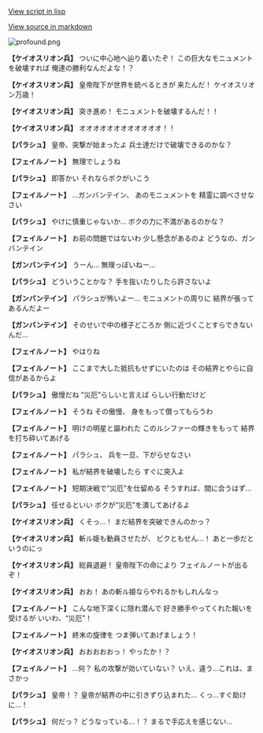 [View script in lisp](../scripts/101102010.txt)

[View source in markdown](101102010.md)

![profound.png](../images/backgrounds/profound.png)

**【ケイオスリオン兵】**
ついに中心地へ辿り着いたぞ！
この巨大なモニュメントを破壊すれば
俺達の勝利なんだよな！？

**【ケイオスリオン兵】**
皇帝陛下が世界を統べるときが
来たんだ！
ケイオスリオン万歳！

**【ケイオスリオン兵】**
突き進め！
モニュメントを破壊するんだ！！

**【ケイオスリオン兵】**
オオオオオオオオオオオオ！！

**【パラシュ】**
皇帝、突撃が始まったよ
兵士達だけで破壊できるのかな？

**【フェイルノート】**
無理でしょうね

**【パラシュ】**
即答かい
それならボクがいこう

**【フェイルノート】**
…ガンバンテイン、
あのモニュメントを
精霊に調べさせなさい

**【パラシュ】**
やけに慎重じゃないか…
ボクの力に不満があるのかな？

**【フェイルノート】**
お前の問題ではないわ
少し懸念があるのよ
どうなの、ガンバンテイン

**【ガンバンテイン】**
うーん…
無理っぽいねー…

**【パラシュ】**
どういうことかな？
手を抜いたりしたら許さないよ

**【ガンバンテイン】**
パラシュが怖いよー…
モニュメントの周りに
結界が張ってあるんだよー

**【ガンバンテイン】**
そのせいで中の様子どころか
側に近づくことすらできないんだ…

**【フェイルノート】**
やはりね

**【フェイルノート】**
ここまで大した抵抗もせずにいたのは
その結界とやらに自信があるからよ

**【パラシュ】**
傲慢だね
“災厄”らしいと言えば
らしい行動だけど

**【フェイルノート】**
そうね
その傲慢、
身をもって償ってもらうわ

**【フェイルノート】**
明けの明星と謳われた
このルシファーの輝きをもって
結界を打ち砕いてあげる

**【フェイルノート】**
パラシュ、
兵を一旦、下がらせなさい

**【フェイルノート】**
私が結界を破壊したら
すぐに突入よ

**【フェイルノート】**
短期決戦で“災厄”を仕留める
そうすれば、間に合うはず…

**【パラシュ】**
任せるといい
ボクが“災厄”を潰してあげるよ

**【ケイオスリオン兵】**
くそっ…！
まだ結界を突破できんのかっ？

**【ケイオスリオン兵】**
斬ル姫も動員させたが、
ビクともせん…！
あと一歩だというのにっ

**【ケイオスリオン兵】**
総員退避！
皇帝陛下の命により
フェイルノートが出るぞ！

**【ケイオスリオン兵】**
おお！
あの斬ル姫ならやれるかもしれんなっ

**【フェイルノート】**
こんな地下深くに隠れ潜んで
好き勝手やってくれた報いを受けるが
いいわ、“災厄”！

**【フェイルノート】**
終末の旋律を
つま弾いてあげましょう！

**【ケイオスリオン兵】**
おおおおおっ！
やったか！？

**【フェイルノート】**
…何？
私の攻撃が効いていない？
いえ、違う…これは、まさかっ

**【パラシュ】**
皇帝！？
皇帝が結界の中に引きずり込まれた…
くっ…すぐ助けに…！

**【パラシュ】**
何だっ？
どうなっている…！？
まるで手応えを感じない…